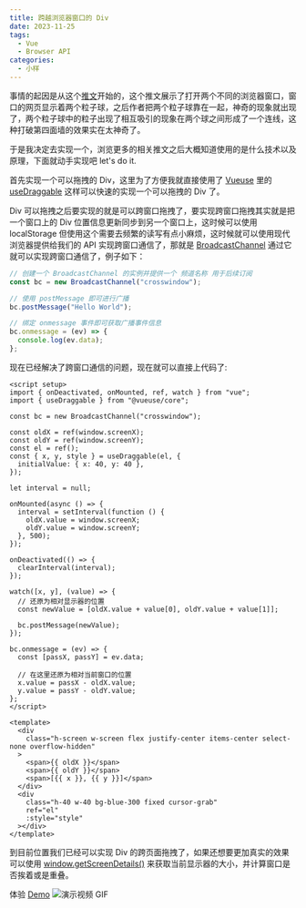 ```yaml
---
title: 跨越浏览器窗口的 Div
date: 2023-11-25
tags:
  - Vue
  - Browser API
categories:
  - 小样
---
```


事情的起因是从这个[推文](https://twitter.com/_nonfigurativ_/status/1727322594570027343)开始的，这个推文展示了打开两个不同的浏览器窗口，窗口的网页显示着两个粒子球，之后作者把两个粒子球靠在一起，神奇的现象就出现了，两个粒子球中的粒子出现了相互吸引的现象在两个球之间形成了一个连线，这种打破第四面墙的效果实在太神奇了。

<!-- more -->

于是我决定去实现一个，浏览更多的相关推文之后大概知道使用的是什么技术以及原理，下面就动手实现吧 let's do it.

首先实现一个可以拖拽的 Div，这里为了方便我就直接使用了 [Vueuse](https://vueuse.org) 里的 [useDraggable](https://vueuse.org/core/usedraggable/#usedraggable) 这样可以快速的实现一个可以拖拽的 Div 了。

Div 可以拖拽之后要实现的就是可以跨窗口拖拽了，要实现跨窗口拖拽其实就是把一个窗口上的 Div 位置信息更新同步到另一个窗口上，这时候可以使用 localStorage 但使用这个需要去频繁的读写有点小麻烦，这时候就可以使用现代浏览器提供给我们的 API 实现跨窗口通信了，那就是 [BroadcastChannel](https://developer.mozilla.org/zh-CN/docs/Web/API/BroadcastChannel) 通过它就可以实现跨窗口通信了，例子如下：

```js
// 创建一个 BroadcastChannel 的实例并提供一个 频道名称 用于后续订阅
const bc = new BroadcastChannel("crosswindow");

// 使用 postMessage 即可进行广播
bc.postMessage("Hello World");

// 绑定 onmessage 事件即可获取广播事件信息
bc.onmessage = (ev) => {
  console.log(ev.data);
};
```

现在已经解决了跨窗口通信的问题，现在就可以直接上代码了:

```vue
<script setup>
import { onDeactivated, onMounted, ref, watch } from "vue";
import { useDraggable } from "@vueuse/core";

const bc = new BroadcastChannel("crosswindow");

const oldX = ref(window.screenX);
const oldY = ref(window.screenY);
const el = ref();
const { x, y, style } = useDraggable(el, {
  initialValue: { x: 40, y: 40 },
});

let interval = null;

onMounted(async () => {
  interval = setInterval(function () {
    oldX.value = window.screenX;
    oldY.value = window.screenY;
  }, 500);
});

onDeactivated(() => {
  clearInterval(interval);
});

watch([x, y], (value) => {
  // 还原为相对显示器的位置
  const newValue = [oldX.value + value[0], oldY.value + value[1]];

  bc.postMessage(newValue);
});

bc.onmessage = (ev) => {
  const [passX, passY] = ev.data;

  // 在这里还原为相对当前窗口的位置
  x.value = passX - oldX.value;
  y.value = passY - oldY.value;
};
</script>

<template>
  <div
    class="h-screen w-screen flex justify-center items-center select-none overflow-hidden"
  >
    <span>{{ oldX }}</span>
    <span>{{ oldY }}</span>
    <span>[{{ x }}, {{ y }}]</span>
  </div>
  <div
    class="h-40 w-40 bg-blue-300 fixed cursor-grab"
    ref="el"
    :style="style"
  ></div>
</template>
```

到目前位置我们已经可以实现 Div 的跨页面拖拽了，如果还想要更加真实的效果可以使用 [window.getScreenDetails()](https://developer.mozilla.org/en-US/docs/Web/API/Window/getScreenDetails) 来获取当前显示器的大小，并计算窗口是否挨着或是重叠。

体验 <a href="/demo/crosswindow.html">Demo</a>
![演示视频 GIF](/images/crosswindow.gif)
